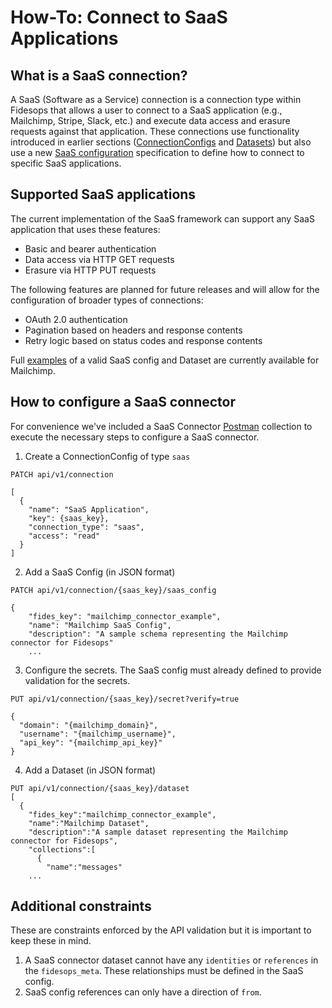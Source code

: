 # How-To: Connect to SaaS Applications

## What is a SaaS connection?

A SaaS (Software as a Service) connection is a connection type within Fidesops that allows a user to connect to a SaaS application (e.g., Mailchimp, Stripe, Slack, etc.) and execute data access and erasure requests against that application. These connections use functionality introduced in earlier sections ([ConnectionConfigs](database_connectors.md#creating-a-connectionconfig-object) and [Datasets](datasets.md)) but also use a new [SaaS configuration](saas_config.md) specification to define how to connect to specific SaaS applications.

## Supported SaaS applications

The current implementation of the SaaS framework can support any SaaS application that uses these features:

- Basic and bearer authentication
- Data access via HTTP GET requests
- Erasure via HTTP PUT requests

The following features are planned for future releases and will allow for the configuration of broader types of connections:

- OAuth 2.0 authentication
- Pagination based on headers and response contents
- Retry logic based on status codes and response contents

Full [examples](https://github.com/ethyca/fidesops/tree/main/data/saas) of a valid SaaS config and Dataset are currently available for Mailchimp.

## How to configure a SaaS connector

For convenience we've included a SaaS Connector [Postman](../postman/using_postman.md) collection to execute the necessary steps to configure a SaaS connector.

1. Create a ConnectionConfig of type `saas`
```
PATCH api/v1/connection

[
  {
    "name": "SaaS Application",
    "key": {saas_key},
    "connection_type": "saas",
    "access": "read"
  }
]
```
2. Add a SaaS Config (in JSON format)
```
PATCH api/v1/connection/{saas_key}/saas_config

{
    "fides_key": "mailchimp_connector_example",
    "name": "Mailchimp SaaS Config",
    "description": "A sample schema representing the Mailchimp connector for Fidesops"
    ...
```
3. Configure the secrets. The SaaS config must already defined to provide validation for the secrets.
```
PUT api/v1/connection/{saas_key}/secret?verify=true

{
  "domain": "{mailchimp_domain}",
  "username": "{mailchimp_username}",
  "api_key": "{mailchimp_api_key}"
}
```
4. Add a Dataset (in JSON format)
```
PUT api/v1/connection/{saas_key}/dataset
[
  {
    "fides_key":"mailchimp_connector_example",
    "name":"Mailchimp Dataset",
    "description":"A sample dataset representing the Mailchimp connector for Fidesops",
    "collections":[
      {
        "name":"messages"
    ...
```

## Additional constraints
These are constraints enforced by the API validation but it is important to keep these in mind.

1. A SaaS connector dataset cannot have any `identities` or `references` in the `fidesops_meta`. These relationships must be defined in the SaaS config.
2. SaaS config references can only have a direction of `from`.